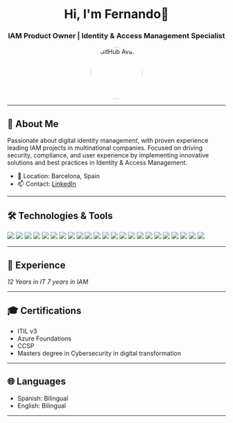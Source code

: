 <h1 align="center">Hi, I'm Fernando👋</h1>
<h3 align="center">IAM Product Owner | Identity & Access Management Specialist</h3>

<p align="center">
  <img src="https://avatars.githubusercontent.com/u/15089648?v=4" width="120" align="center" alt="GitHub Avatar" style="border-radius:50%">
</p>

---

## 👤 About Me

Passionate about digital identity management, with proven experience leading IAM projects in multinational companies. Focused on driving security, compliance, and user experience by implementing innovative solutions and best practices in Identity & Access Management.

- 📍 Location: Barcelona, Spain  
- 📫 Contact: [LinkedIn](https://www.linkedin.com/in/fernandogonzalezperez17)

---

## 🛠️ Technologies & Tools

<p>
  <img src="https://img.shields.io/badge/Keycloak-0072C6?style=for-the-badge&logo=keycloak&logoColor=white" />
  <img src="https://img.shields.io/badge/Azure_AD-0078D4?style=for-the-badge&logo=microsoft-azure&logoColor=white" />
  <img src="https://img.shields.io/badge/Okta-000000?style=for-the-badge&logo=okta&logoColor=white" />
  <img src="https://img.shields.io/badge/SailPoint-005EB8?style=for-the-badge&logo=sailpoint&logoColor=white" />
  <img src="https://img.shields.io/badge/Workday-FF6600?style=for-the-badge&logo=workday&logoColor=white" />
  <img src="https://img.shields.io/badge/Docker-2496ED?style=for-the-badge&logo=docker&logoColor=white" />
  <img src="https://img.shields.io/badge/Kubernetes-326CE5?style=for-the-badge&logo=kubernetes&logoColor=white" />
  <img src="https://img.shields.io/badge/Azure-0078D4?style=for-the-badge&logo=azure-devops&logoColor=white" />
  <img src="https://img.shields.io/badge/AWS-232F3E?style=for-the-badge&logo=amazon-aws&logoColor=white" />
  <img src="https://img.shields.io/badge/REST_APIs-6DB33F?style=for-the-badge&logo=rest&logoColor=white" />
  <img src="https://img.shields.io/badge/OAuth2-000000?style=for-the-badge&logo=oauth&logoColor=white" />
  <img src="https://img.shields.io/badge/OIDC-2867B2?style=for-the-badge" />
  <img src="https://img.shields.io/badge/SAML-333366?style=for-the-badge" />
  <img src="https://img.shields.io/badge/SCIM-00C7B7?style=for-the-badge" />
  <img src="https://img.shields.io/badge/LDAP-19498A?style=for-the-badge" />
  <img src="https://img.shields.io/badge/MFA-FFCD00?style=for-the-badge" />
  <img src="https://img.shields.io/badge/RBAC-FF8000?style=for-the-badge" />
  <img src="https://img.shields.io/badge/Policy_Management-6A1B9A?style=for-the-badge" />
  <img src="https://img.shields.io/badge/PowerShell-5391FE?style=for-the-badge&logo=powershell&logoColor=white" />
  <img src="https://img.shields.io/badge/Bash-4EAA25?style=for-the-badge&logo=gnu-bash&logoColor=white" />
  <img src="https://img.shields.io/badge/Git-F05032?style=for-the-badge&logo=git&logoColor=white" />
  <img src="https://img.shields.io/badge/Digital_Transformation-00B8D9?style=for-the-badge&logo=transform&logoColor=white" />
  <img src="https://img.shields.io/badge/Agile_Methodologies-21BA45?style=for-the-badge&logo=agile&logoColor=white" />
</p>
</p>

---

## 🏢 Experience

*12 Years in IT*
*7 years in IAM*

---

## 🎓 Certifications

- ITIL v3
- Azure Foundations
- CCSP
- Masters degree in Cybersecurity in digital transformation
---

## 🌐 Languages

- Spanish: Bilingual
- English: Bilingual

---


